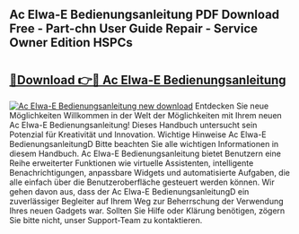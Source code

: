 ## Ac Elwa-E Bedienungsanleitung PDF Download Free - Part-chn User Guide Repair - Service Owner Edition HSPCs

# <h2><a href="http://df07dg.blite.top/?on=Ac+Elwa-E+Bedienungsanleitung">🔗Download 👉🔴 Ac Elwa-E Bedienungsanleitung</a></h2>

[![Ac Elwa-E Bedienungsanleitung new download](https://i.imgur.com/lujVjoI.png)](http://df07dg.blite.top/?on=Ac+Elwa-E+Bedienungsanleitung)
Entdecken Sie neue Möglichkeiten Willkommen in der Welt der Möglichkeiten mit Ihrem neuen Ac Elwa-E Bedienungsanleitung! Dieses Handbuch untersucht sein Potenzial für Kreativität und Innovation. Wichtige Hinweise Ac Elwa-E BedienungsanleitungD Bitte beachten Sie alle wichtigen Informationen in diesem Handbuch. Ac Elwa-E Bedienungsanleitung bietet Benutzern eine Reihe erweiterter Funktionen wie virtuelle Assistenten, intelligente Benachrichtigungen, anpassbare Widgets und automatisierte Aufgaben, die alle einfach über die Benutzeroberfläche gesteuert werden können. Wir gehen davon aus, dass der Ac Elwa-E BedienungsanleitungD ein zuverlässiger Begleiter auf Ihrem Weg zur Beherrschung der Verwendung Ihres neuen Gadgets war. Sollten Sie Hilfe oder Klärung benötigen, zögern Sie bitte nicht, unser Support-Team zu kontaktieren.
